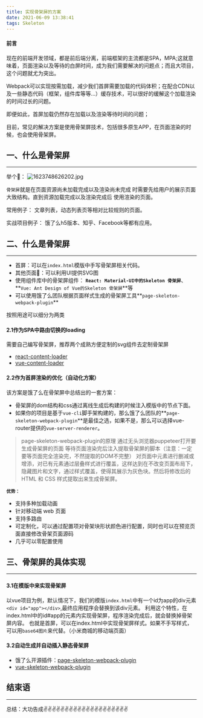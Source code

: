 ```yaml
---
title: 实现骨架屏的方案
date: 2021-06-09 13:38:41
tags: Skeleton
---
```


<meta name="referrer" content="no-referrer"/>

#### 前言

现在的前端开发领域，都是前后端分离，前端框架的主流都是SPA，MPA;这就意味着，页面渲染以及等待的白屏时间，成为我们需要解决的问题点；而且大项目，这个问题就尤为突出。

Webpack可以实现按需加载，减少我们首屏需要加载的代码体积；在配合CDN以及一些静态代码（框架，组件库等等...）缓存技术，可以很好的缓解这个加载渲染的时间过长的问题。

即便如此，首屏加载仍然存在加载以及渲染等待时间的问题；

目前，常见的解决方案是使用骨架屏技术，包括很多原生APP，在页面渲染的时候，也会使用骨架屏。

## 一、什么是骨架屏
---
举个🌰：
![1623748626202.jpg](https://upload-images.jianshu.io/upload_images/11846892-b840337fcb559329.jpg?imageMogr2/auto-orient/strip%7CimageView2/2/w/1240)

`骨架屏`就是在页面资源尚未加载完成以及渲染尚未完成 时需要先给用户的展示页面大致结构。直到资源加载完成以及渲染完成后 使用渲染的页面。

常用例子： 文章列表，动态列表页等相对比较规则的页面。

实战项目例子： 饿了么h5版本、知乎、Facebook等都有应用。

## 二、什么是骨架屏
---
* 首屏：可以在`index.html`模版中手写骨架屏相关代码。
* 其他页面：可以利用UI提供SVG图
* 使用组件库中的骨架屏组件： **`React: Material-UI中的Skeleton 骨架屏`**、**`Vue: Ant Design of Vue的Skeleton 骨架屏`**等
* 可以使用饿了么团队根据页面样式生成的骨架屏工具**`page-skeleton-webpack-plugin`**

按照用途可以细分为两类

#### 2.1作为SPA中路由切换的loading

需要自己编写骨架屏，推荐两个成熟方便定制的svg组件去定制骨架屏
* [react-content-loader](https://www.npmjs.com/package/react-content-loader)
* [vue-content-loader](https://www.npmjs.com/package/vue-content-loader)

#### 2.2作为首屏渲染的优化（自动化方案）
该方案是饿了么在骨架屏中总结出的一套方案：
* 骨架屏的dom结构和css通过离线生成后构建的时候注入模版中的节点下面。
* 如果你的项目是基于`vue-cli`脚手架构建的，那么饿了么团队的**`page-skeleton-webpack-plugin`**是最佳之选，如果不是，那么可以选择vue-router提供的`vue-server-renderer`。

> page-skeleton-webpack-plugin的原理
通过无头浏览器puppeteer打开要生成骨架屏的页面
等待页面渲染完后注入提取骨架屏的脚本（注意：一定要等页面完全渲染完，不然提取的DOM不完整）
对页面中元素进行删减或增添，对已有元素通过层叠样式进行覆盖，这样达到在不改变页面布局下，隐藏图片和文字，通过样式覆盖，使得其展示为灰色块。然后将修改后的 HTML 和 CSS 样式提取出来生成骨架屏。

**`优势：`**
* 支持多种加载动画
* 针对移动端 web 页面
* 支持多路由
* 可定制化，可以通过配置项对骨架块形状颜色进行配置，同时也可以在预览页面直接修改骨架页面源码
* 几乎可以零配置使用

## 三、骨架屏的具体实现
---
#### 3.1在模版中来实现骨架屏
以vue项目为例，默认情况下，我们的模版`index.html`中有一个id为app的div元素`<div id="app"></div>`,最终应用程序会替换到该div元素。
利用这个特性，在index.html中的id#app的元素内实现骨架屏，程序渲染完成后，就会替换掉骨架屏内容。
也就是首屏，可以在index.html中实现骨架屏样式。如果不手写样式，可以用`base64图片`来代替。（小米商城的移动端页面）
#### 3.2自动生成并自动插入静态骨架屏

* 饿了么开源插件：[page-skeleton-webpack-plugin](https://github.com/ElemeFE/page-skeleton-webpack-plugin/blob/master/docs/i18n/zh_cn.md)
* [vue-skeleton-webpack-plugin](https://github.com/lavas-project/vue-skeleton-webpack-plugin)

## 结束语
---
总结：大功告成✌️✌️✌️✌️✌️✌️✌️✌️✌️✌️✌️✌️✌️✌️✌️✌️✌️✌️✌️✌️



